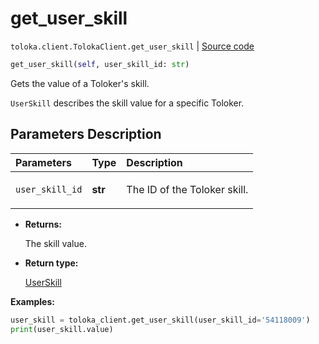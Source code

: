 # get_user_skill
`toloka.client.TolokaClient.get_user_skill` | [Source code](https://github.com/Toloka/toloka-kit/blob/v1.2.3/src/client/__init__.py#L3507)

```python
get_user_skill(self, user_skill_id: str)
```

Gets the value of a Toloker's skill.


`UserSkill` describes the skill value for a specific Toloker.

## Parameters Description

| Parameters | Type | Description |
| :----------| :----| :-----------|
`user_skill_id`|**str**|<p>The ID of the Toloker skill.</p>

* **Returns:**

  The skill value.

* **Return type:**

  [UserSkill](toloka.client.user_skill.UserSkill.md)

**Examples:**


```python
user_skill = toloka_client.get_user_skill(user_skill_id='54118009')
print(user_skill.value)
```
